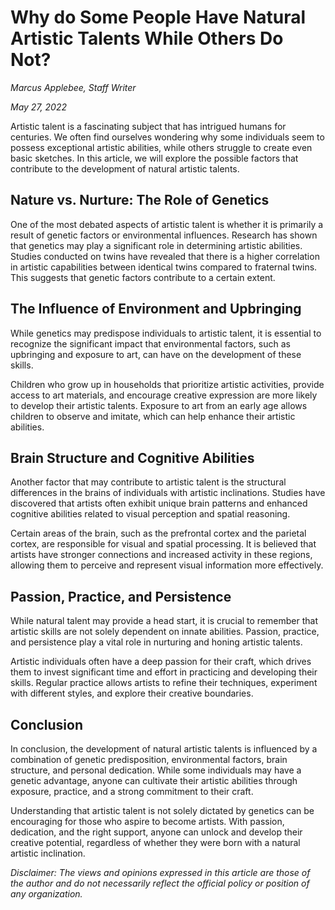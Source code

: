 # Why do Some People Have Natural Artistic Talents While Others Do Not?

*Marcus Applebee, Staff Writer*

*May 27, 2022*

Artistic talent is a fascinating subject that has intrigued humans for centuries. We often find ourselves wondering why some individuals seem to possess exceptional artistic abilities, while others struggle to create even basic sketches. In this article, we will explore the possible factors that contribute to the development of natural artistic talents.

## Nature vs. Nurture: The Role of Genetics

One of the most debated aspects of artistic talent is whether it is primarily a result of genetic factors or environmental influences. Research has shown that genetics may play a significant role in determining artistic abilities. Studies conducted on twins have revealed that there is a higher correlation in artistic capabilities between identical twins compared to fraternal twins. This suggests that genetic factors contribute to a certain extent.

## The Influence of Environment and Upbringing

While genetics may predispose individuals to artistic talent, it is essential to recognize the significant impact that environmental factors, such as upbringing and exposure to art, can have on the development of these skills.

Children who grow up in households that prioritize artistic activities, provide access to art materials, and encourage creative expression are more likely to develop their artistic talents. Exposure to art from an early age allows children to observe and imitate, which can help enhance their artistic abilities.

## Brain Structure and Cognitive Abilities

Another factor that may contribute to artistic talent is the structural differences in the brains of individuals with artistic inclinations. Studies have discovered that artists often exhibit unique brain patterns and enhanced cognitive abilities related to visual perception and spatial reasoning.

Certain areas of the brain, such as the prefrontal cortex and the parietal cortex, are responsible for visual and spatial processing. It is believed that artists have stronger connections and increased activity in these regions, allowing them to perceive and represent visual information more effectively.

## Passion, Practice, and Persistence

While natural talent may provide a head start, it is crucial to remember that artistic skills are not solely dependent on innate abilities. Passion, practice, and persistence play a vital role in nurturing and honing artistic talents.

Artistic individuals often have a deep passion for their craft, which drives them to invest significant time and effort in practicing and developing their skills. Regular practice allows artists to refine their techniques, experiment with different styles, and explore their creative boundaries.

## Conclusion

In conclusion, the development of natural artistic talents is influenced by a combination of genetic predisposition, environmental factors, brain structure, and personal dedication. While some individuals may have a genetic advantage, anyone can cultivate their artistic abilities through exposure, practice, and a strong commitment to their craft.

Understanding that artistic talent is not solely dictated by genetics can be encouraging for those who aspire to become artists. With passion, dedication, and the right support, anyone can unlock and develop their creative potential, regardless of whether they were born with a natural artistic inclination.

*Disclaimer: The views and opinions expressed in this article are those of the author and do not necessarily reflect the official policy or position of any organization.*